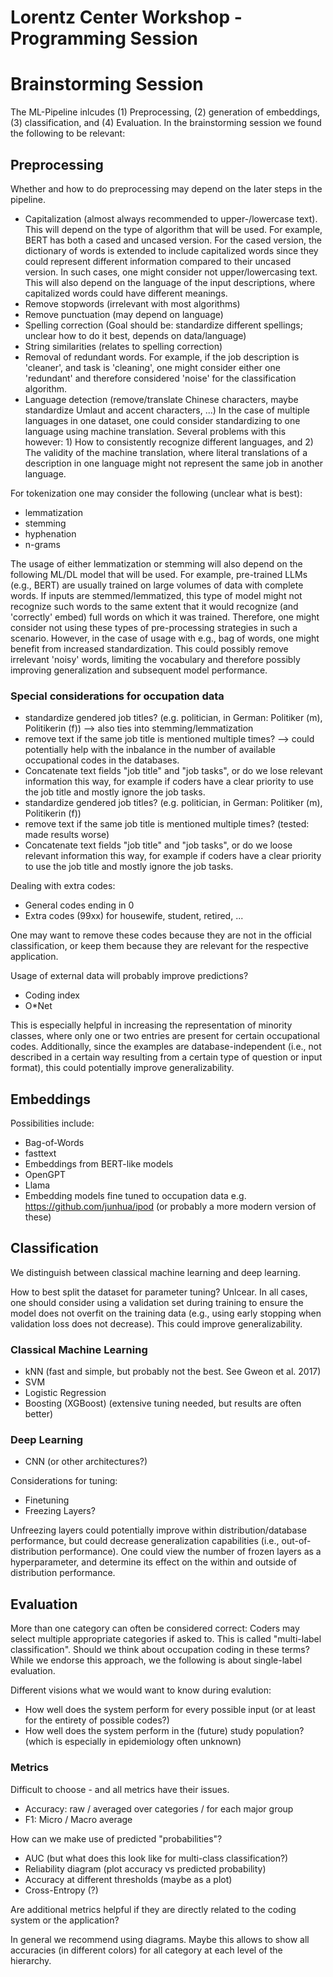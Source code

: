 # Lorentz Center Workshop - Programming Session

# Brainstorming Session

The ML-Pipeline inlcudes (1) Preprocessing, (2) generation of embeddings, (3) classification, and (4) Evaluation. In the brainstorming session we found the following to be relevant:

## Preprocessing

Whether and how to do preprocessing may depend on the later steps in the pipeline. 

- Capitalization (almost always recommended to upper-/lowercase text). This will depend on the type of algorithm that will be used. For example, BERT has both a cased and uncased version. For the cased version, the dictionary of words is extended to include capitalized words since they could represent different information compared to their uncased version. In such cases, one might consider not upper/lowercasing text. This will also depend on the language of the input descriptions, where capitalized words could have different meanings. 
- Remove stopwords (irrelevant with most algorithms)
- Remove punctuation (may depend on language)
- Spelling correction (Goal should be: standardize different spellings; unclear how to do it best, depends on data/language)
- String similarities (relates to spelling correction)
- Removal of redundant words. For example, if the job description is 'cleaner', and task is 'cleaning', one might consider either one 'redundant' and therefore considered 'noise' for the classification algorithm.
- Language detection (remove/translate Chinese characters, maybe standardize Umlaut and accent characters, ...) In the case of multiple languages in one dataset, one could consider standardizing to one language using machine translation. Several problems with this however: 1) How to consistently recognize different languages, and 2) The validity of the machine translation, where literal translations of a description in one language might not represent the same job in another language.

For tokenization one may consider the following (unclear what is best):

- lemmatization
- stemming
- hyphenation
- n-grams

The usage of either lemmatization or stemming will also depend on the following ML/DL model that will be used. For example, pre-trained LLMs (e.g., BERT) are usually trained on large volumes of data with complete words. If inputs are stemmed/lemmatized, this type of model might not recognize such words to the same extent that it would recognize (and 'correctly' embed) full words on which it was trained. Therefore, one might consider not using these types of pre-processing strategies in such a scenario. However, in the case of usage with e.g., bag of words, one might benefit from increased standardization. This could possibly remove irrelevant 'noisy' words, limiting the vocabulary and therefore possibly improving generalization and subsequent model performance.

### Special considerations for occupation data

- standardize gendered job titles? (e.g. politician, in German: Politiker (m), Politikerin (f))  --> also ties into stemming/lemmatization
- remove text if the same job title is mentioned multiple times? --> could potentially help with the inbalance in the number of available occupational codes in the databases.
- Concatenate text fields "job title" and "job tasks", or do we lose relevant information this way, for example if coders have a clear priority to use the job title and mostly ignore the job tasks. 
- standardize gendered job titles? (e.g. politician, in German: Politiker (m), Politikerin (f))
- remove text if the same job title is mentioned multiple times? (tested: made results worse)
- Concatenate text fields "job title" and "job tasks", or do we loose relevant information this way, for example if coders have a clear priority to use the job title and mostly ignore the job tasks.

Dealing with extra codes:

- General codes ending in 0
- Extra codes (99xx) for housewife, student, retired, ...

One may want to remove these codes because they are not in the official classification, or keep them because they are relevant for the respective application.

Usage of external data will probably improve predictions?

- Coding index
- O*Net

This is especially helpful in increasing the representation of minority classes, where only one or two entries are present for certain occupational codes. Additionally, since the examples are database-independent (i.e., not described in a certain way resulting from a certain type of question or input format), this could potentially improve generalizability.

## Embeddings

Possibilities include:

- Bag-of-Words
- fasttext
- Embeddings from BERT-like models
- OpenGPT
- Llama
- Embedding models fine tuned to occupation data e.g. https://github.com/junhua/ipod (or probably a more modern version of these)

## Classification

We distinguish between classical machine learning and deep learning.

How to best split the dataset for parameter tuning? Unlcear. In all cases, one should consider using a validation set during training to ensure the model does not overfit on the training data (e.g., using early stopping when validation loss does not decrease). This could improve generalizability.

### Classical Machine Learning

- kNN (fast and simple, but probably not the best. See Gweon et al. 2017)
- SVM
- Logistic Regression
- Boosting (XGBoost) (extensive tuning needed, but results are often better)

### Deep Learning

- CNN (or other architectures?)

Considerations for tuning:

- Finetuning
- Freezing Layers?

Unfreezing layers could potentially improve within distribution/database performance, but could decrease generalization capabilities (i.e., out-of-distribution performance). One could view the number of frozen layers as a hyperparameter, and determine its effect on the within and outside of distribution performance.

## Evaluation

More than one category can often be considered correct: Coders may select multiple appropriate categories if asked to. This is called "multi-label classification". Should we think about occupation coding in these terms? While we endorse this approach, we the following is about single-label evaluation.

Different visions what we would want to know during evalution:

- How well does the system perform for every possible input (or at least for the entirety of possible codes?)
- How well does the system perform in the (future) study population? (which is especially in epidemiology often unknown)

### Metrics

Difficult to choose - and all metrics have their issues.

- Accuracy: raw / averaged over categories / for each major group
- F1: Micro / Macro average

How can we make use of predicted "probabilities"?
- AUC (but what does this look like for multi-class classification?)
- Reliability diagram (plot accuracy vs predicted probability)
- Accuracy at different thresholds (maybe as a plot)
- Cross-Entropy (?)

Are additional metrics helpful if they are directly related to the coding system or the application?

In general we recommend using diagrams. Maybe this allows to show all accuracies (in different colors) for all category at each level of the hierarchy.
